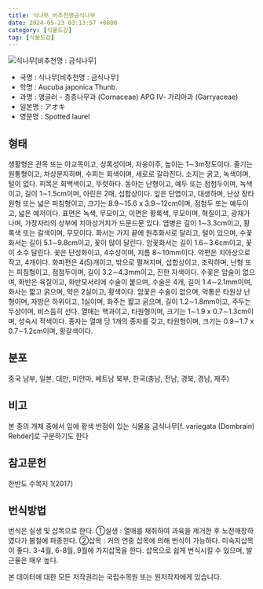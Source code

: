 ```yaml
---
title: 식나무_비추천명금식나무
date: 2024-05-23 03:13:57 +0800
category: [식물도감]
tag: [식물도감]
---
```




![식나무[비추천명 : 금식나무]](/fileUpload/plants/basic/Cornaceae/Aucuba/7414/7414_20220411155556556files_th2.jpg)
- 국명 : 식나무[비추천명 : 금식나무]
- 학명 : Aucuba japonica Thunb.
- 과명 : 앵글러 - 층층나무과 (Cornaceae) APG Ⅳ- 가리아과 (Garryaceae)
- 일본명 : アオキ
- 영문명 : Spotted laurel


## 형태
생활형은 관목 또는 아교목이고, 상록성이며, 자웅이주, 높이는 1∼3m정도이다. 줄기는 원통형이고, 차상분지하며, 수피는 회색이며, 세로로 갈라진다. 소지는 굵고, 녹색이며, 털이 없다. 피목은 회백색이고, 뚜렷하다. 동아는 난형이고, 예두 또는 점첨두이며, 녹색이고, 길이 1∼1.5cm이며, 아린은 2매, 섭합상이다. 잎은 단엽이고, 대생하며, 난상 장타원형 또는 넓은 피침형이고, 크기는 8.9∼15.6 x 3.9∼12cm이며, 점첨두 또는 예두이고, 넓은 예저이다. 표면은 녹색, 무모이고, 이면은 황록색, 무모이며, 혁질이고, 광채가 나며, 가장자리의 상부에 치아상거치가 드문드문 있다. 엽병은 길이 1∼3.3cm이고, 황록색 또는 갈색이며, 무모이다. 화서는 가지 끝에 원추화서로 달리고, 털이 있으며, 수꽃화서는 길이 5.1∼9.8cm이고, 꽃이 많이 달린다. 암꽃화서는 길이 1.6∼3.6cm이고, 꽃이 소수 달린다. 꽃은 단성화이고, 4수성이며, 지름 8∼10mm이다. 악편은 치아상으로 작고, 4개이다. 화피편은 4(5)개이고, 밖으로 펼쳐지며, 섭합상이고, 조락하며, 난형 또는 피침형이고, 점첨두이며, 길이 3.2∼4.3mm이고, 진한 자색이다. 수꽃은 암술이 없으며, 화반은 육질이고, 화반모서리에 수술이 붙으며, 수술은 4개, 길이 1.4∼2.1mm이며, 화사는 짧고 굵으며, 약은 2실이고, 황색이다. 암꽃은 수술이 없으며, 악통은 타원상 난형이며, 자방은 하위이고, 1실이며, 화주는 짧고 굵으며, 길이 1.2∼1.8mm이고, 주두는 두상이며, 비스듬히 선다. 열매는 핵과이고, 타원형이며, 크기는 1∼1.9 x 0.7∼1.3cm이며, 성숙시 적색이다. 종자는 열매 당 1개의 종자를 갖고, 타원형이며, 크기는 0.9∼1.7 x 0.7∼1.2cm이며, 황갈색이다.
## 분포
중국 남부, 일본, 대만, 미얀마, 베트남 북부, 한국(충남, 전남, 경북, 경남, 제주)
## 비고
본 종의 개체 중에서 잎에 황색 반점이 있는 식물을 금식나무[f. variegata (Dombrain) Rehder]로 구분하기도 한다
## 참고문헌
한반도 수목지 1(2017)
## 번식방법
번식은 실생 및 삽목으로 한다. ①실생 : 열매를 채취하여 과육을 제거한 후 노천매장하였다가 봄철에 파종한다. ②삽목 : 거의 연중 삽목에 의해 번식이 가능하다. 미숙지삽목이 좋다. 3-4월, 6-8월, 9월에 가지삽목을 한다. 삽목으로 쉽게 번식시킬 수 있으며, 발근율은 매우 높다.






본 데이터에 대한 모든 저작권리는 국립수목원 또는 원저작자에게 있습니다.
